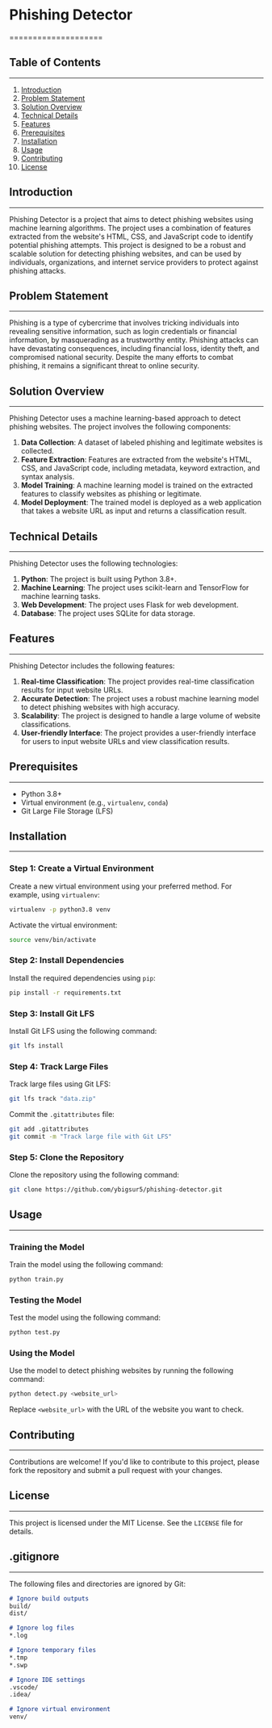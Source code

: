 # Phishing Detector
====================
## Table of Contents
-----------------

1. [Introduction](#introduction)
2. [Problem Statement](#problem-statement)
3. [Solution Overview](#solution-overview)
4. [Technical Details](#technical-details)
5. [Features](#features)
6. [Prerequisites](#prerequisites)
7. [Installation](#installation)
8. [Usage](#usage)
9. [Contributing](#contributing)
10. [License](#license)

## Introduction
---------------

Phishing Detector is a project that aims to detect phishing websites using machine learning algorithms. The project uses a combination of features extracted from the website's HTML, CSS, and JavaScript code to identify potential phishing attempts. This project is designed to be a robust and scalable solution for detecting phishing websites, and can be used by individuals, organizations, and internet service providers to protect against phishing attacks.

## Problem Statement
-------------------

Phishing is a type of cybercrime that involves tricking individuals into revealing sensitive information, such as login credentials or financial information, by masquerading as a trustworthy entity. Phishing attacks can have devastating consequences, including financial loss, identity theft, and compromised national security. Despite the many efforts to combat phishing, it remains a significant threat to online security.

## Solution Overview
-------------------

Phishing Detector uses a machine learning-based approach to detect phishing websites. The project involves the following components:

1. **Data Collection**: A dataset of labeled phishing and legitimate websites is collected.
2. **Feature Extraction**: Features are extracted from the website's HTML, CSS, and JavaScript code, including metadata, keyword extraction, and syntax analysis.
3. **Model Training**: A machine learning model is trained on the extracted features to classify websites as phishing or legitimate.
4. **Model Deployment**: The trained model is deployed as a web application that takes a website URL as input and returns a classification result.

## Technical Details
-------------------

Phishing Detector uses the following technologies:

1. **Python**: The project is built using Python 3.8+.
2. **Machine Learning**: The project uses scikit-learn and TensorFlow for machine learning tasks.
3. **Web Development**: The project uses Flask for web development.
4. **Database**: The project uses SQLite for data storage.

## Features
------------

Phishing Detector includes the following features:

1. **Real-time Classification**: The project provides real-time classification results for input website URLs.
2. **Accurate Detection**: The project uses a robust machine learning model to detect phishing websites with high accuracy.
3. **Scalability**: The project is designed to handle a large volume of website classifications.
4. **User-friendly Interface**: The project provides a user-friendly interface for users to input website URLs and view classification results.

## Prerequisites
----------------

* Python 3.8+
* Virtual environment (e.g., `virtualenv`, `conda`)
* Git Large File Storage (LFS)

## Installation
--------------

### Step 1: Create a Virtual Environment

Create a new virtual environment using your preferred method. For example, using `virtualenv`:
```bash
virtualenv -p python3.8 venv
```
Activate the virtual environment:
```bash
source venv/bin/activate
```
### Step 2: Install Dependencies

Install the required dependencies using `pip`:
```bash
pip install -r requirements.txt
```
### Step 3: Install Git LFS

Install Git LFS using the following command:
```bash
git lfs install
```
### Step 4: Track Large Files

Track large files using Git LFS:
```bash
git lfs track "data.zip"
```
Commit the `.gitattributes` file:
```bash
git add .gitattributes
git commit -m "Track large file with Git LFS"
```
### Step 5: Clone the Repository

Clone the repository using the following command:
```bash
git clone https://github.com/ybigsur5/phishing-detector.git
```
## Usage
-----

### Training the Model

Train the model using the following command:
```bash
python train.py
```
### Testing the Model

Test the model using the following command:
```bash
python test.py
```
### Using the Model

Use the model to detect phishing websites by running the following command:
```bash
python detect.py <website_url>
```
Replace `<website_url>` with the URL of the website you want to check.

## Contributing
------------

Contributions are welcome! If you'd like to contribute to this project, please fork the repository and submit a pull request with your changes.

## License
-------

This project is licensed under the MIT License. See the `LICENSE` file for details.

## .gitignore
------------

The following files and directories are ignored by Git:
```markdown
# Ignore build outputs
build/
dist/

# Ignore log files
*.log

# Ignore temporary files
*.tmp
*.swp

# Ignore IDE settings
.vscode/
.idea/

# Ignore virtual environment
venv/
```
